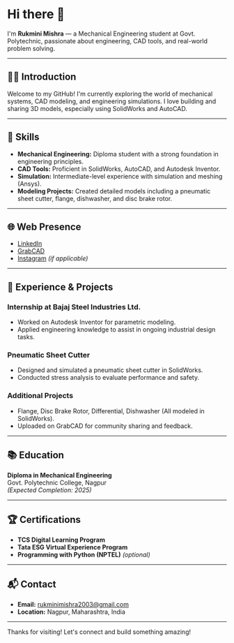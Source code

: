 # Hi there 👋  
I'm **Rukmini Mishra** — a Mechanical Engineering student at Govt. Polytechnic, passionate about engineering, CAD tools, and real-world problem solving.

---

## 👩‍💻 Introduction  
Welcome to my GitHub! I'm currently exploring the world of mechanical systems, CAD modeling, and engineering simulations. I love building and sharing 3D models, especially using SolidWorks and AutoCAD.

---

## 🔧 Skills  
- **Mechanical Engineering:** Diploma student with a strong foundation in engineering principles.  
- **CAD Tools:** Proficient in SolidWorks, AutoCAD, and Autodesk Inventor.  
- **Simulation:** Intermediate-level experience with simulation and meshing (Ansys).  
- **Modeling Projects:** Created detailed models including a pneumatic sheet cutter, flange, dishwasher, and disc brake rotor.

---

## 🌐 Web Presence  
- [LinkedIn](https://www.linkedin.com/in/rukminimishra)  
- [GrabCAD](https://grabcad.com/rukminimishra)  
- [Instagram](https://instagram.com/yourprofile) *(if applicable)*  

---

## 🚀 Experience & Projects  
### Internship at Bajaj Steel Industries Ltd.  
- Worked on Autodesk Inventor for parametric modeling.  
- Applied engineering knowledge to assist in ongoing industrial design tasks.

### Pneumatic Sheet Cutter  
- Designed and simulated a pneumatic sheet cutter in SolidWorks.  
- Conducted stress analysis to evaluate performance and safety.  

### Additional Projects  
- Flange, Disc Brake Rotor, Differential, Dishwasher (All modeled in SolidWorks).  
- Uploaded on GrabCAD for community sharing and feedback.

---

## 📚 Education  
**Diploma in Mechanical Engineering**  
Govt. Polytechnic College, Nagpur  
*(Expected Completion: 2025)*

---

## 🏆 Certifications  
- **TCS Digital Learning Program**  
- **Tata ESG Virtual Experience Program**  
- **Programming with Python (NPTEL)** *(optional)*  

---

## 📬 Contact  
- **Email:** rukminimishra2003@gmail.com  
- **Location:** Nagpur, Maharashtra, India  

---

Thanks for visiting! Let's connect and build something amazing!
